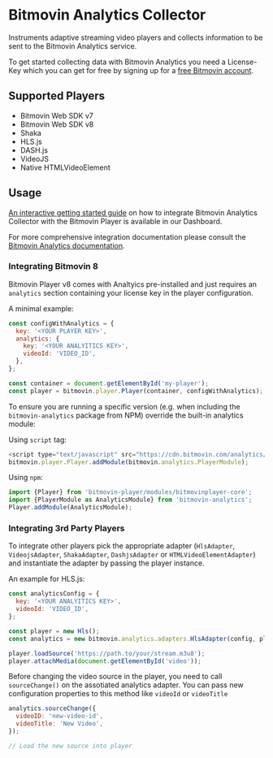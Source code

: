 # Bitmovin Analytics Collector

Instruments adaptive streaming video players and collects information to be sent to the Bitmovin Analytics service.

To get started collecting data with Bitmovin Analytics you need a License-Key which you can get for free by signing up for a [free Bitmovin account](https://bitmovin.com/dashboard/signup).

## Supported Players

- Bitmovin Web SDK v7
- Bitmovin Web SDK v8
- Shaka
- HLS.js
- DASH.js
- VideoJS
- Native HTMLVideoElement

## Usage

[An interactive getting started guide](https://bitmovin.com/dashboard/getting-started/analytics) on how to integrate Bitmovin Analytics Collector with the Bitmovin Player is available in our Dashboard.

For more comprehensive integration documentation please consult the [Bitmovin Analytics documentation](https://bitmovin.com/docs/analytics/quickstarts).

### Integrating Bitmovin 8

Bitmovin Player v8 comes with Analtyics pre-installed and just requires an `analytics` section containing your license key in the player configuration.

A minimal example:

```js
const configWithAnalytics = {
  key: '<YOUR PLAYER KEY>',
  analytics: {
    key: '<YOUR ANALYITICS KEY>',
    videoId: 'VIDEO_ID',
  },
};

const container = document.getElementById('my-player');
const player = bitmovin.player.Player(container, configWithAnalytics);
```

To ensure you are running a specific version (e.g. when including the `bitmovin-analytics` package from NPM) override the built-in analytics module:

Using `script` tag:

```js
<script type="text/javascript" src="https://cdn.bitmovin.com/analytics/web/2/bitmovinanalytics.min.js"></script>;
bitmovin.player.Player.addModule(bitmovin.analytics.PlayerModule);
```

Using `npm`:

```js
import {Player} from 'bitmovin-player/modules/bitmovinplayer-core';
import {PlayerModule as AnalyticsModule} from 'bitmovin-analytics';
Player.addModule(AnalyticsModule);
```

### Integrating 3rd Party Players

To integrate other players pick the appropriate adapter (`HlsAdapter`, `VideojsAdapter`, `ShakaAdapter`, `DashjsAdapter` or `HTMLVideoElementAdapter`) and instantiate the adapter by passing the player instance.

An example for HLS.js:

```js
const analyticsConfig = {
  key: '<YOUR ANALYITICS KEY>',
  videoId: 'VIDEO_ID',
};

const player = new Hls();
const analytics = new bitmovin.analytics.adapters.HlsAdapter(config, player);

player.loadSource('https://path.to/your/stream.m3u8');
player.attachMedia(document.getElementById('video'));
```

Before changing the video source in the player, you need to call `sourceChange()` on the assotiated analytics adapter. You can pass new configuration properties to this method like `videoId` or `videoTitle`

```js
analytics.sourceChange({
  videoID: 'new-video-id',
  videoTitle: 'New Video',
});

// Load the new source into player
```
